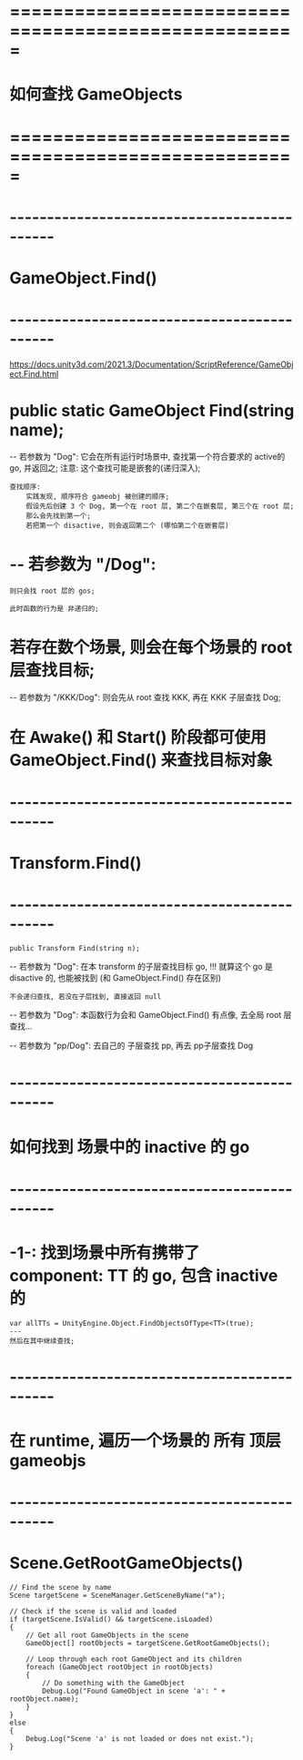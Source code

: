 # ===================================================== #
#        如何查找 GameObjects
# ===================================================== #


# -------------------------------------------- #
#       GameObject.Find()
# -------------------------------------------- #
https://docs.unity3d.com/2021.3/Documentation/ScriptReference/GameObject.Find.html

# public static GameObject Find(string name);

--  若参数为 "Dog":
    它会在所有运行时场景中, 查找第一个符合要求的 active的 go, 并返回之;
    注意:
        这个查找可能是嵌套的(递归深入);

    查找顺序:
        实践发现, 顺序符合 gameobj 被创建的顺序;
        假设先后创建 3 个 Dog, 第一个在 root 层, 第二个在嵌套层, 第三个在 root 层;
        那么会先找到第一个;
        若把第一个 disactive, 则会返回第二个 (哪怕第二个在嵌套层)


# --  若参数为 "/Dog":
    则只会找 root 层的 gos;

    此时函数的行为是 非递归的;

#   若存在数个场景, 则会在每个场景的 root 层查找目标;



--  若参数为 "/KKK/Dog":
    则会先从 root 查找 KKK, 再在 KKK 子层查找 Dog;


# 在 Awake() 和 Start() 阶段都可使用   GameObject.Find() 来查找目标对象





# -------------------------------------------- #
#             Transform.Find()
# -------------------------------------------- #

    public Transform Find(string n);

--  若参数为 "Dog": 
    在本 transform 的子层查找目标 go, 
    !!!
    就算这个 go 是 disactive 的, 也能被找到 (和 GameObject.Find() 存在区别)

    不会递归查找, 若没在子层找到, 直接返回 null


--  若参数为 "Dog": 
    本函数行为会和 GameObject.Find() 有点像, 去全局 root 层查找...


--  若参数为 "pp/Dog": 
    去自己的 子层查找 pp, 再去 pp子层查找 Dog





# -------------------------------------------- #
#       如何找到 场景中的 inactive 的 go
# -------------------------------------------- #


# -1-: 找到场景中所有携带了 component: TT 的 go, 包含 inactive 的
    var allTTs = UnityEngine.Object.FindObjectsOfType<TT>(true);
    ---
    然后在其中继续查找;



# -------------------------------------------- #
#      在 runtime, 遍历一个场景的 所有 顶层 gameobjs
# -------------------------------------------- #

# Scene.GetRootGameObjects() 

    // Find the scene by name
    Scene targetScene = SceneManager.GetSceneByName("a");

    // Check if the scene is valid and loaded
    if (targetScene.IsValid() && targetScene.isLoaded)
    {
        // Get all root GameObjects in the scene
        GameObject[] rootObjects = targetScene.GetRootGameObjects();

        // Loop through each root GameObject and its children
        foreach (GameObject rootObject in rootObjects)
        {
            // Do something with the GameObject
            Debug.Log("Found GameObject in scene 'a': " + rootObject.name);
        }
    }
    else
    {
        Debug.Log("Scene 'a' is not loaded or does not exist.");
    }






